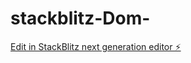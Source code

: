 # stackblitz-Dom-

[Edit in StackBlitz next generation editor ⚡️](https://stackblitz.com/~/github.com/SniperPhantom02/stackblitz-Dom-)